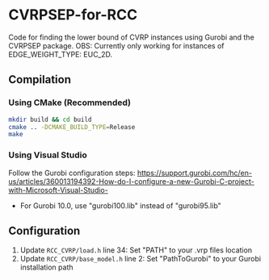# CVRPSEP-for-RCC
Code for finding the lower bound of CVRP instances using Gurobi and the CVRPSEP package.
OBS: Currently only working for instances of EDGE_WEIGHT_TYPE: EUC_2D.

## Compilation

### Using CMake (Recommended)
```bash
mkdir build && cd build
cmake .. -DCMAKE_BUILD_TYPE=Release
make
```

### Using Visual Studio
Follow the Gurobi configuration steps: https://support.gurobi.com/hc/en-us/articles/360013194392-How-do-I-configure-a-new-Gurobi-C-project-with-Microsoft-Visual-Studio-
- For Gurobi 10.0, use "gurobi100.lib" instead of "gurobi95.lib"

## Configuration
1. Update `RCC_CVRP/load.h` line 34: Set "PATH" to your .vrp files location
2. Update `RCC_CVRP/base_model.h` line 2: Set "PathToGurobi" to your Gurobi installation path
